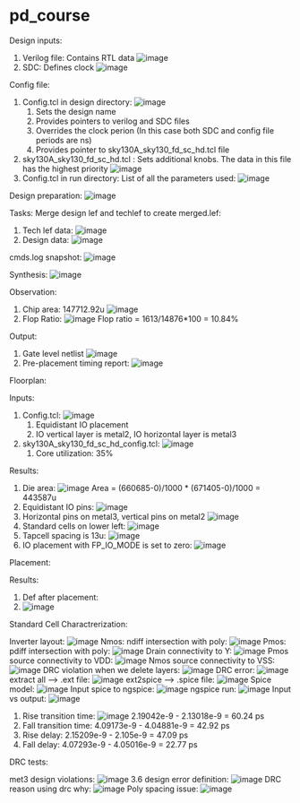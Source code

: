 # pd_course
Design inputs:
  1. Verilog file: Contains RTL data
     ![image](https://github.com/user-attachments/assets/e3b171b9-02a3-41c9-846e-823901518bad)
  2. SDC: Defines clock
     ![image](https://github.com/user-attachments/assets/cc421b41-4929-48c7-959f-73c47cc13b16)

Config file:
  1. Config.tcl in design directory:
     ![image](https://github.com/user-attachments/assets/e0359a86-9f5b-4a0e-a4f1-19282bd5bccf)
     1. Sets the design name
     2. Provides pointers to verilog and SDC files
     3. Overrides the clock perion (In this case both SDC and config file periods are ns)
     4. Provides pointer to sky130A_sky130_fd_sc_hd.tcl file
   2. sky130A_sky130_fd_sc_hd.tcl : Sets additional knobs. The data in this file has the highest priority
      ![image](https://github.com/user-attachments/assets/5693faa4-4857-4f0b-a5ff-7883f335b7da)
  3. Config.tcl in run directory: List of all the parameters used:
     ![image](https://github.com/user-attachments/assets/a947b4b3-d074-4d91-b289-1ffb2021715e)


Design preparation:
![image](https://github.com/user-attachments/assets/f26804f2-386b-4b5f-a3ac-45f205b6c1f5)

Tasks:
Merge design lef and techlef to create merged.lef:
  1. Tech lef data:
     ![image](https://github.com/user-attachments/assets/7652a8ee-d458-4e63-bb6b-7811b666b04f)
  2. Design data:
     ![image](https://github.com/user-attachments/assets/82b13a33-1da2-4a57-89c1-e6225f922f73)

cmds.log snapshot:
![image](https://github.com/user-attachments/assets/a2617ebb-ac8e-4e86-abd7-b47d1b8b8993)

Synthesis:
![image](https://github.com/user-attachments/assets/8a49020d-6919-422e-a518-fac4f8b4aaf7)

Observation:
  1. Chip area: 147712.92u
     ![image](https://github.com/user-attachments/assets/04c16645-4af3-4a08-90c3-77ce7e7c020b)
  2. Flop Ratio:
     ![image](https://github.com/user-attachments/assets/6651220e-61b4-46c4-86b1-fa269f4572f5)
     Flop ratio = 1613/14876*100 = 10.84%

Output: 
  1. Gate level netlist
     ![image](https://github.com/user-attachments/assets/dc4f47a6-2d97-4650-8f06-1662a7b2a3af)
  2. Pre-placement timing report:
     ![image](https://github.com/user-attachments/assets/9ee3caf4-24bd-4762-b888-df08bbce4002)

Floorplan:

Inputs:
  1. Config.tcl:
     ![image](https://github.com/user-attachments/assets/bfbfffcb-d7d0-496e-88c2-9a0d9f740ba8)
     1. Equidistant IO placement
     2. IO vertical layer is metal2, IO horizontal layer is metal3
   2. sky130A_sky130_fd_sc_hd_config.tcl:
      ![image](https://github.com/user-attachments/assets/406ab7d6-917b-4e1e-97f9-e309d2c8591d)
      1. Core utilization: 35%

Results:
  1. Die area:
     ![image](https://github.com/user-attachments/assets/f50d64e0-5597-4274-a301-ca5247d30660)
     Area = (660685-0)/1000 * (671405-0)/1000 = 443587u
  2. Equidistant IO pins:
     ![image](https://github.com/user-attachments/assets/3a04e4ae-3397-47cb-932b-f7831a2f546c)
  3. Horizontal pins on metal3, vertical pins on metal2
     ![image](https://github.com/user-attachments/assets/abb15dcd-c5fd-4b79-b927-04159c8ff65e)
  4. Standard cells on lower left:
     ![image](https://github.com/user-attachments/assets/5fc51582-7e51-4d2b-900a-ba26f2599811)
  5. Tapcell spacing is 13u:
     ![image](https://github.com/user-attachments/assets/ae87663e-4bc1-4829-aebe-6ff8316b092a)
  6. IO placement with FP_IO_MODE is set to zero:
     ![image](https://github.com/user-attachments/assets/9480e908-ae43-427e-b1de-2673ed862b67)

Placement:

Results:
  1. Def after placement:
  2.   ![image](https://github.com/user-attachments/assets/25026d16-29fc-429a-891b-2094a2d10196)

Standard Cell Charactrerization:

Inverter layout: ![image](https://github.com/user-attachments/assets/7859e8f7-62a9-41ec-803f-efe050cb25aa)
Nmos: ndiff intersection with poly: ![image](https://github.com/user-attachments/assets/90ba446b-b6a5-4753-bd55-8c5d91f6f07f)
Pmos: pdiff intersection with poly: ![image](https://github.com/user-attachments/assets/cd8aa44a-4584-4055-a55c-1a8d146e7bca)
Drain connectivity to Y: ![image](https://github.com/user-attachments/assets/ded1511a-7fe4-4363-9eb3-a8c6d410c826)
Pmos source connectivity to VDD: ![image](https://github.com/user-attachments/assets/3e47acf0-659e-422a-8cf6-5e2abdf59077)
Nmos source connectivity to VSS: ![image](https://github.com/user-attachments/assets/dceb4e02-3fc0-4bb5-8e11-914c54113a90)
DRC violation when we delete layers: ![image](https://github.com/user-attachments/assets/26441748-9419-4578-aa58-9aae71a2316b)
DRC error: ![image](https://github.com/user-attachments/assets/17b9f4f8-713b-4f5a-b7b4-022fadf7641c)
extract all --> .ext file:
  ![image](https://github.com/user-attachments/assets/4a475ba7-b5b0-4fec-ab87-a21e28e5bdf5)
ext2spice --> .spice file:
  ![image](https://github.com/user-attachments/assets/9f888b3d-226a-4a89-8ed1-1010ebc0b9d4)
Spice model: ![image](https://github.com/user-attachments/assets/48c1e836-881a-4302-9fd8-05620159d490)
Input spice to ngspice: ![image](https://github.com/user-attachments/assets/8f92400c-739b-41c2-a667-cdc6ec9ef870)
ngspice run: ![image](https://github.com/user-attachments/assets/b64f9827-9736-4c7d-aa3a-7e076551f3cd)
Input vs output: ![image](https://github.com/user-attachments/assets/3933e4a2-ce65-4879-8327-df55404bc625)
  1. Rise transition time:
     ![image](https://github.com/user-attachments/assets/688795c5-f6b8-43f7-83c2-857357e6dbfa)
     2.19042e-9 - 2.13018e-9 = 60.24 ps
  2. Fall transition time:
     4.09173e-9 - 4.04881e-9 = 42.92 ps
  3. Rise delay:
     2.15209e-9 - 2.105e-9 =  47.09 ps
  4. Fall delay:
     4.07293e-9 - 4.05016e-9 = 22.77 ps    

DRC tests:

met3 design violations: ![image](https://github.com/user-attachments/assets/0f80c942-a544-4895-b119-0baa1441f786)
3.6 design error definition: ![image](https://github.com/user-attachments/assets/c7b95593-8868-4c87-8177-bc06fa6643e8)
DRC reason using drc why: ![image](https://github.com/user-attachments/assets/0ee5dab4-746d-46c2-b6ad-5b325ed79a06)
Poly spacing issue: ![image](https://github.com/user-attachments/assets/d674cce7-0720-4a54-b606-85f7946f9493)


















  
  





  
